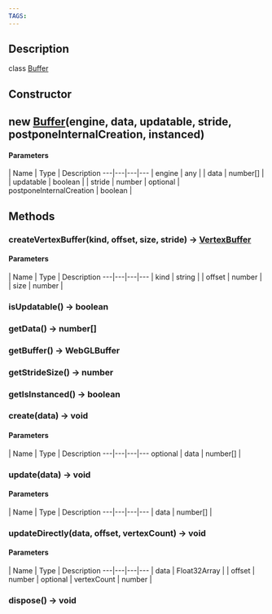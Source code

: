 ```yaml
---
TAGS:
---
```

## Description

class [Buffer](/classes/2.4/Buffer)



## Constructor

## new [Buffer](/classes/2.4/Buffer)(engine, data, updatable, stride, postponeInternalCreation, instanced)



#### Parameters
 | Name | Type | Description
---|---|---|---
 | engine | any | 
 | data | number[] | 
 | updatable | boolean | 
 | stride | number | 
optional | postponeInternalCreation | boolean | 
## Methods

### createVertexBuffer(kind, offset, size, stride) &rarr; [VertexBuffer](/classes/2.4/VertexBuffer)



#### Parameters
 | Name | Type | Description
---|---|---|---
 | kind | string | 
 | offset | number | 
 | size | number | 
### isUpdatable() &rarr; boolean


### getData() &rarr; number[]


### getBuffer() &rarr; WebGLBuffer


### getStrideSize() &rarr; number


### getIsInstanced() &rarr; boolean


### create(data) &rarr; void



#### Parameters
 | Name | Type | Description
---|---|---|---
optional | data | number[] | 

### update(data) &rarr; void



#### Parameters
 | Name | Type | Description
---|---|---|---
 | data | number[] | 

### updateDirectly(data, offset, vertexCount) &rarr; void



#### Parameters
 | Name | Type | Description
---|---|---|---
 | data | Float32Array | 
 | offset | number | 
optional | vertexCount | number | 
### dispose() &rarr; void


